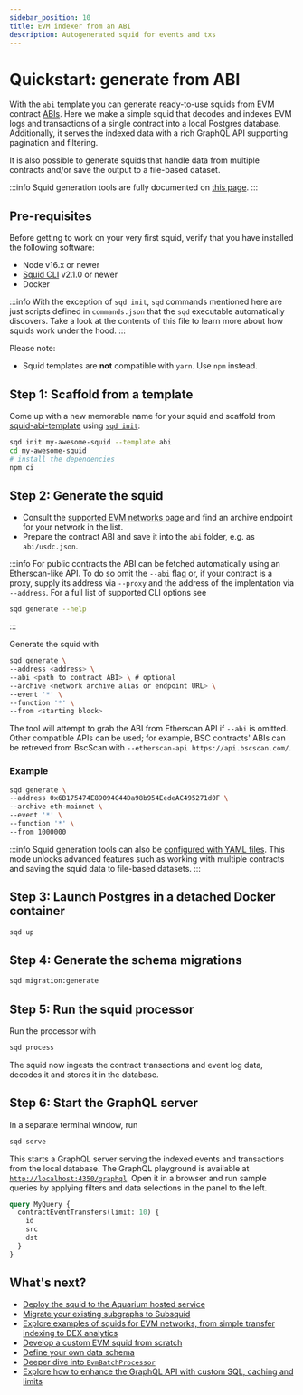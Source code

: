 ```yaml
---
sidebar_position: 10
title: EVM indexer from an ABI
description: Autogenerated squid for events and txs
---
```


# Quickstart: generate from ABI

With the `abi` template you can generate ready-to-use squids from EVM contract [ABIs](https://docs.soliditylang.org/en/v0.8.19/abi-spec.html). Here we make a simple squid that decodes and indexes EVM logs and transactions of a single contract into a local Postgres database. Additionally, it serves the indexed data with a rich GraphQL API supporting pagination and filtering.

It is also possible to generate squids that handle data from multiple contracts and/or save the output to a file-based dataset.

:::info
Squid generation tools are fully documented on [this page](/basics/squid-gen).
:::

## Pre-requisites

Before getting to work on your very first squid, verify that you have installed the following software: 

- Node v16.x or newer
- [Squid CLI](/squid-cli/installation) v2.1.0 or newer
- Docker

:::info
With the exception of `sqd init`, `sqd` commands mentioned here are just scripts defined in `commands.json` that the `sqd` executable automatically discovers. Take a look at the contents of this file to learn more about how squids work under the hood.
:::

Please note:
- Squid templates are **not** compatible with `yarn`. Use `npm` instead.

## Step 1: Scaffold from a template 

Come up with a new memorable name for your squid and scaffold from [squid-abi-template](https://github.com/subsquid/squid-abi-template) using [`sqd init`](/squid-cli/init):

```bash
sqd init my-awesome-squid --template abi
cd my-awesome-squid
# install the dependencies
npm ci
```

##  Step 2: Generate the squid

- Consult the [supported EVM networks page](/evm-indexing/supported-networks) and find an archive endpoint for your network in the list.
- Prepare the contract ABI and save it into the `abi` folder, e.g. as `abi/usdc.json`.

:::info
For public contracts the ABI can be fetched automatically using an Etherscan-like API. To do so omit the `--abi` flag or, if your contract is a proxy, supply its address via `--proxy` and the address of the implentation via `--address`. For a full list of supported CLI options see
```sh
sqd generate --help
```
:::

Generate the squid with
```bash
sqd generate \
--address <address> \
--abi <path to contract ABI> \ # optional
--archive <network archive alias or endpoint URL> \
--event '*' \
--function '*' \
--from <starting block>
```
The tool will attempt to grab the ABI from Etherscan API if `--abi` is omitted. Other compatible APIs can be used; for example, BSC contracts' ABIs can be retreved from BscScan with `--etherscan-api https://api.bscscan.com/`.

### Example

```bash
sqd generate \
--address 0x6B175474E89094C44Da98b954EedeAC495271d0F \
--archive eth-mainnet \
--event '*' \
--function '*' \
--from 1000000
```

:::info
Squid generation tools can also be [configured with YAML files](/basics/squid-gen/). This mode unlocks advanced features such as working with multiple contracts and saving the squid data to file-based datasets.
:::

## Step 3: Launch Postgres in a detached Docker container

```bash
sqd up
```

## Step 4: Generate the schema migrations

```bash
sqd migration:generate
```

## Step 5: Run the squid processor

Run the processor with
```bash
sqd process
```

The squid now ingests the contract transactions and event log data, decodes it and stores it in the database.

## Step 6: Start the GraphQL server

In a separate terminal window, run

```bash
sqd serve
```

This starts a GraphQL server serving the indexed events and transactions from the local database. The GraphQL playground is available at [`http://localhost:4350/graphql`](http://localhost:4350/graphql). Open it in a browser and run sample queries by applying filters and data selections in the panel to the left.

```graphql
query MyQuery {
  contractEventTransfers(limit: 10) {
    id
    src
    dst
  }
}
```

## What's next?

- [Deploy the squid to the Aquarium hosted service](/deploy-squid)
- [Migrate your existing subgraphs to Subsquid](/migrate/migrate-subgraph)
- [Explore examples of squids for EVM networks, from simple transfer indexing to DEX analytics](/examples/evm)
- [Develop a custom EVM squid from scratch](/quickstart/quickstart-ethereum)
- [Define your own data schema](/store/postgres/schema-file)
- [Deeper dive into `EvmBatchProcessor`](/evm-indexing)
- [Explore how to enhance the GraphQL API with custom SQL, caching and limits](/graphql-api)
